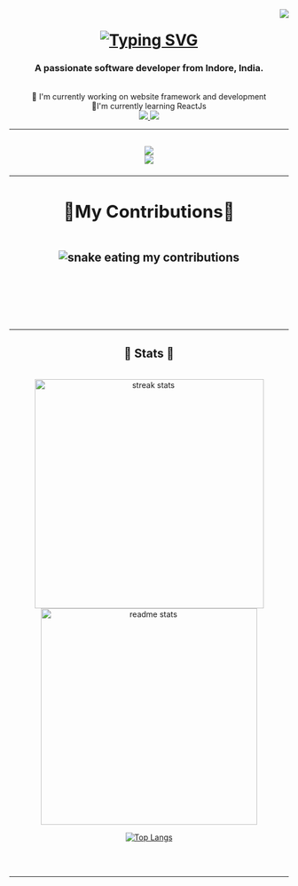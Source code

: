 <img align="right" src="https://visitor-badge.laobi.icu/badge?page_id=lakshzero.visitor-badge" />
<h1 align="center">
<a href="https://git.io/typing-svg">
  <img src="https://readme-typing-svg.demolab.com?font=Righteous&color=C8B5F7&background=000000&center=true&vCenter=true&random=false&width=500&height=70&duration=1900&lines=HEY+THERE!!!%F0%9F%91%8B+;I'm+Lakshya+Raghuwanshi!!!" alt="Typing SVG" /></a>
</h1>
<h3 align="center">A passionate software developer from Indore, India. </h3>
<br/>
<div align="center">
🔭 I'm currently working on website framework and development
  <br/>
🌱I'm currently learning ReactJs
</div>
<div align="center">
<a href="mailto:lakshayraghuwanshi@gmail.com" target="_blank" />
<img src="http://img.shields.io/badge/Gmail-333333?style=for-the-badge&logo=gmail&logoColor=red" target="_blank" />
</a>
<a href="http://linkedin.com/in/lakshya-raguwanshi-859a33162" target="_blank"/>
<img src="https://img.shields.io/badge/LinkedIn-0077B5?style=for-the-badge&logo=linkedin&logoColor=white"target="_blank" />
</a>
</div>
<hr/>
<h2 align="center">
<a herf="https://skillicons.dev">
  <img src="https://skillicons.dev/icons?i=nodejs,github,python,javascript,express,firebase,mongodb,c,java"/><br>
  <img src="https://skillicons.dev/icons?i=react,r,bootstrap,mui,mysql,flask,html,css,vscode,figma,git"/>
</a>
</div>
<br/>
<hr/>
<div align="center"> 
<h2>💫My Contributions💫</h2>
<br>
  <img alt="snake eating my contributions" src="https://raw.githubusercontent.com/Khushigoyal98/Khushigoyal98/output/github-contribution-grid-snake.svg" />
  

<br/><br/><br/>
</div>


<hr/>


<h2 align="center">🌟 Stats  🌟</h2>
<br>
<div align=center>
  <img width=413 src="https://streak-stats.demolab.com/?user=Khushigoyal98&count_private=true&theme=react&border_radius=10" alt="streak stats"/>
  <img width=390 src="https://github-readme-stats.vercel.app/api?username=Khushigoyal98&count_private=true&show_icons=true&theme=react&rank_icon=github&border_radius=10" alt="readme stats" />
  <br/>
    
 [![Top Langs](https://github-readme-stats.vercel.app/api/top-langs/?username=lakshzero&&count_private=true&show_icons=true&theme=react&rank_icon=github&border_radius=10)](https://github.com/lakshzero/github-readme-stats)
    
</div>
</div>

<br/><br/>

<hr/>

<br/>

